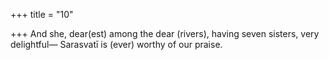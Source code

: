 +++
title = "10"

+++
And she, dear(est) among the dear (rivers), having seven sisters, very  delightful—
Sarasvatī is (ever) worthy of our praise. 
